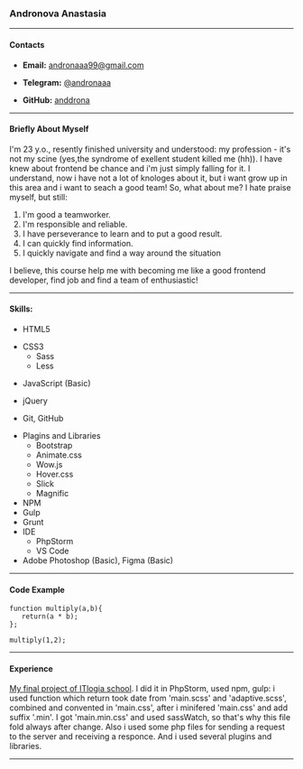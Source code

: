 ### **Andronova Anastasia**
***
#### __Contacts__
+ **Email:** andronaaa99@gmail.com
- **Telegram:** [@andronaaa](https://t.me/andronaaa)
* **GitHub:** [anddrona](https://github.com/anddrona)
***
#### __Briefly About Myself__
I'm 23 y.o., resently finished university and understood: my profession - it's not my scine (yes,the syndrome of exellent student killed me (hh)). I have knew about frontend be chance and i'm just simply falling for it. I understand, now i have not a lot of knologes about it, but i want grow up in this area and i want to seach a good team!
So, what about me? I hate praise myself, but still: 
1. I'm good a teamworker. 
2. I'm responsible and reliable.
3. I have perseverance to learn and to put a good result.
4. I can quickly find information.
5. I quickly navigate and find a way around the situation 

I believe, this course help me with becoming me like a good frontend developer, find job and find a team of enthusiastic! 
***
#### __Skills:__
+ HTML5
- CSS3
    - Sass     
    + Less
+ JavaScript (Basic)
* jQuery
+ Git, GitHub
- Plagins and Libraries
    - Bootstrap
    - Animate.css
    - Wow.js
    - Hover.css
    - Slick
    - Magnific
- NPM
- Gulp
- Grunt
- IDE
    - PhpStorm
    - VS Code
- Adobe Photoshop (Basic), Figma (Basic)
***
#### __Code Example__
    function multiply(a,b){
       return(a * b);  
    };

    multiply(1,2);
***
#### __Experience__
[My final project of ITlogia school](https://anddrona.github.io/building/). I did it in PhpStorm, used npm, gulp: i used function which return took date from 'main.scss' and 'adaptive.scss', combined and convented in 'main.css', after i minifered 'main.css' and add suffix '.min'. I got 'main.min.css' and used sassWatch, so that's why this file fold always after change. Also i used some php files for sending a request to the server and receiving a responce. And i used several plugins and libraries.
***
